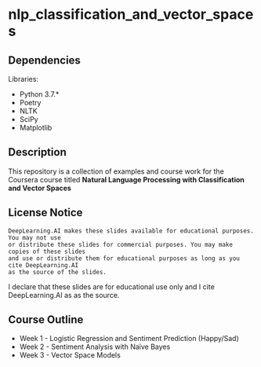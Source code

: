 # nlp_classification_and_vector_spaces

## Dependencies

Libraries:
 * Python 3.7.*
 * Poetry
 * NLTK
 * SciPy
 * Matplotlib

## Description

This repository is a collection of examples and course work for the Coursera course
titled __Natural Language Processing with Classification and Vector Spaces__

## License Notice
```text
DeepLearning.AI makes these slides available for educational purposes. You may not use 
or distribute these slides for commercial purposes. You may make copies of these slides
and use or distribute them for educational purposes as long as you cite DeepLearning.AI 
as the source of the slides.
```

I declare that these slides are for educational use only and I cite DeepLearning.AI as
as the source.

## Course Outline

 * Week 1 - Logistic Regression and Sentiment Prediction (Happy/Sad)
 * Week 2 - Sentiment Analysis with Naïve Bayes
 * Week 3 - Vector Space Models
